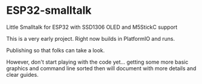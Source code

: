 # ESP32-smalltalk
Little Smalltalk for ESP32 with SSD1306 OLED and M5StickC support

This is a very early project. Right now builds in PlatformIO and runs.

Publishing so that folks can take a look. 

However, don't start playing with the code yet... getting some more basic graphics and command line sorted then
will document with more details and clear guides.
